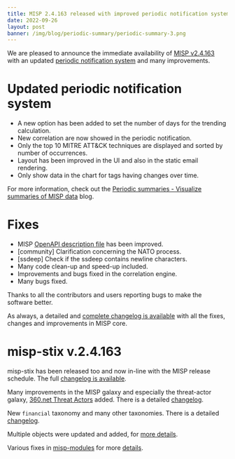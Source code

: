 ```yaml
---
title: MISP 2.4.163 released with improved periodic notification system and many improvements
date: 2022-09-26
layout: post
banner: /img/blog/periodic-summary/periodic-summary-3.png 
---
```


We are pleased to announce the immediate availability of [MISP v2.4.163](https://github.com/MISP/MISP/releases/tag/v2.4.163) with an updated [periodic notification system](https://www.misp-project.org/2022/09/12/2022-09-12_periodic_notifications.html/) 
and many improvements. 


# Updated periodic notification system

- A new option has been added to set the number of days for the trending calculation.
- New correlation are now showed in the periodic notification.
- Only the top 10 MITRE ATT&CK techniques are displayed and sorted by number of occurrences.
- Layout has been improved in the UI and also in the static email rendering.
- Only show data in the chart for tags having changes over time.

For more information, check out the [Periodic summaries - Visualize summaries of MISP data](https://www.misp-project.org/2022/09/12/2022-09-12_periodic_notifications.html/) blog.

# Fixes

- MISP [OpenAPI description file](https://www.misp-project.org/openapi/) has been improved.
- [community] Clarification concerning the NATO process.
- [ssdeep] Check if the ssdeep contains newline characters.
- Many code clean-up and speed-up included.
- Improvements and bugs fixed in the correlation engine.
- Many bugs fixed.

Thanks to all the contributors and users reporting bugs to make the software better.

As always, a detailed and [complete changelog is available](https://www.misp-project.org/Changelog.txt) with all the fixes, changes and improvements in MISP core. 

# misp-stix v.2.4.163

misp-stix has been released too and now in-line with the MISP release schedule. The full [changelog is available](https://www.misp-project.org/Changelog-misp-stix.txt).

Many improvements in the MISP galaxy and especially the threat-actor galaxy, [360.net Threat Actors](https://www.misp-project.org/galaxy.html#_360_net_threat_actors) added. There is a detailed [changelog](https://www.misp-project.org/Changelog-misp-galaxy.txt).

New `financial` taxonomy and many other taxonomies. There is a detailed [changelog](https://www.misp-project.org/Changelog-misp-taxonomies.txt).

Multiple objects were updated and added, for [more details](https://www.misp-project.org/Changelog-misp-objects.txt).

Various fixes in [misp-modules](https://misp.github.io/misp-modules/) for more [details](https://www.misp-project.org/Changelog-misp-modules.txt).



